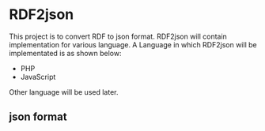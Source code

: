 RDF2json
========

This project is to convert RDF to json format. RDF2json will contain
implementation for various language. A Language in which RDF2json will be
implementated is as shown below:

* PHP
* JavaScript

Other language will be used later.

json format
-----------


